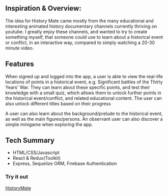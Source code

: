## Inspiration & Overview:

The idea for History Mate came mostly from the many educational and interesting animated history documentary channels currently thriving on youtube. I greatly enjoy these channels, and wanted to try to create something myself, that someone could use to learn about a historical event or conflict, in an interactive way, compared to simply watching a 20-30 minute video.

## Features

When signed up and logged into the app, a user is able to view the real-life locations of points in a historical event, e.g. Significant battles of the Thirty Years' War. They can learn about these specific points, and test their knowledge with a small quiz, which allows them to unlock further points in the historical event/conflict, and related educational content. The user can also unlock different titles based on their progress

A user can also learn about the background/prelude to the historical event, as well as the main figures/persons. An observant user can also discover a simple minigame when exploring the app.

## Tech Summary
- HTML/CSS/Javascript
- React & Redux(Toolkit)
- Express, Sequelize ORM, Firebase Authentication

### Try it out
[HistoryMate](https://historymate.netlify.app/)
